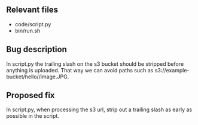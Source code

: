 
## Relevant files

- code/script.py
- bin/run.sh

## Bug description

In script.py the trailing slash on the s3 bucket should be stripped
before anything is uploaded. That way we can avoid paths such as
s3://example-bucket/hello//image.JPG.

## Proposed fix

In script.py, when processing the s3 url, strip out a trailing slash
as early as possible in the script.

